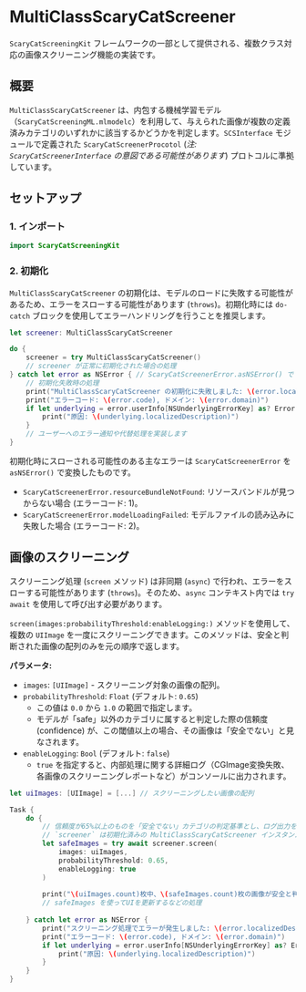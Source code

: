 # MultiClassScaryCatScreener

`ScaryCatScreeningKit` フレームワークの一部として提供される、複数クラス対応の画像スクリーニング機能の実装です。

## 概要

`MultiClassScaryCatScreener` は、内包する機械学習モデル（`ScaryCatScreeningML.mlmodelc`）を利用して、与えられた画像が複数の定義済みカテゴリのいずれかに該当するかどうかを判定します。`SCSInterface` モジュールで定義された `ScaryCatScreenerProcotol` (*注: `ScaryCatScreenerInterface` の意図である可能性があります*) プロトコルに準拠しています。

## セットアップ

### 1. インポート

```swift
import ScaryCatScreeningKit
```

### 2. 初期化

`MultiClassScaryCatScreener` の初期化は、モデルのロードに失敗する可能性があるため、エラーをスローする可能性があります (`throws`)。初期化時には `do-catch` ブロックを使用してエラーハンドリングを行うことを推奨します。

```swift
let screener: MultiClassScaryCatScreener

do {
    screener = try MultiClassScaryCatScreener()
    // screener が正常に初期化された場合の処理
} catch let error as NSError { // ScaryCatScreenerError.asNSError() で NSError がスローされる
    // 初期化失敗時の処理
    print("MultiClassScaryCatScreener の初期化に失敗しました: \(error.localizedDescription)")
    print("エラーコード: \(error.code), ドメイン: \(error.domain)")
    if let underlying = error.userInfo[NSUnderlyingErrorKey] as? Error {
        print("原因: \(underlying.localizedDescription)")
    }
    // ユーザーへのエラー通知や代替処理を実装します
}
```

初期化時にスローされる可能性のある主なエラーは `ScaryCatScreenerError` を `asNSError()` で変換したものです。
-   `ScaryCatScreenerError.resourceBundleNotFound`: リソースバンドルが見つからない場合 (エラーコード: 1)。
-   `ScaryCatScreenerError.modelLoadingFailed`: モデルファイルの読み込みに失敗した場合 (エラーコード: 2)。

## 画像のスクリーニング

スクリーニング処理 (`screen` メソッド) は非同期 (`async`) で行われ、エラーをスローする可能性があります (`throws`)。そのため、`async` コンテキスト内では `try await` を使用して呼び出す必要があります。

`screen(images:probabilityThreshold:enableLogging:)` メソッドを使用して、複数の `UIImage` を一度にスクリーニングできます。このメソッドは、安全と判断された画像の配列のみを元の順序で返します。

**パラメータ:**

-   `images`: `[UIImage]` - スクリーニング対象の画像の配列。
-   `probabilityThreshold`: `Float` (デフォルト: `0.65`)
    -   この値は `0.0` から `1.0` の範囲で指定します。
    -   モデルが「safe」以外のカテゴリに属すると判定した際の信頼度 (confidence) が、この閾値以上の場合、その画像は「安全でない」と見なされます。
-   `enableLogging`: `Bool` (デフォルト: `false`)
    -   `true` を指定すると、内部処理に関する詳細ログ（CGImage変換失敗、各画像のスクリーニングレポートなど）がコンソールに出力されます。

```swift
let uiImages: [UIImage] = [...] // スクリーニングしたい画像の配列

Task {
    do {
        // 信頼度が65%以上のものを「安全でない」カテゴリの判定基準とし、ログ出力を有効にする例
        // `screener` は初期化済みの MultiClassScaryCatScreener インスタンス
        let safeImages = try await screener.screen(
            images: uiImages, 
            probabilityThreshold: 0.65, 
            enableLogging: true
        ) 
        
        print("\(uiImages.count)枚中、\(safeImages.count)枚の画像が安全と判定されました。")
        // safeImages を使ってUIを更新するなどの処理
        
    } catch let error as NSError {
        print("スクリーニング処理でエラーが発生しました: \(error.localizedDescription)")
        print("エラーコード: \(error.code), ドメイン: \(error.domain)")
        if let underlying = error.userInfo[NSUnderlyingErrorKey] as? Error {
            print("原因: \(underlying.localizedDescription)")
        }
    }
}
```
